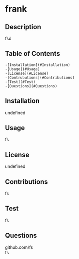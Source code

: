 # frank
  
  
  ## Description
  
  fsd
  

  ## Table of Contents

    -[Installation](#Installation)
    -[Usage](#Usage)
    -[License](#License)
    -[Contrubutions](#Contributions)
    -[Test](#Test)
    -[Questions](#Questions)


  ## Installation

  undefined


  ## Usage

  fs


  ## License

  undefined


  ## Contributions

  fs


  ## Test

  fs


  ## Questions
  
  github.com/fs  
  fs
